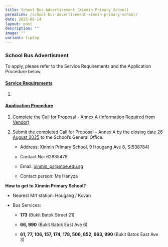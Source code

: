 ```yaml
---
title: School Bus Advertisement (Xinmin Primary School)
permalink: /school-bus-advertisement-xinmin-primary-school/
date: 2025-08-14
layout: post
description: ""
image: ""
variant: tiptap
---
```

<h3><strong>School Bus Advertisment</strong></h3>
<p></p>
<p>To apply,<strong> </strong>please refer to the Service Requirements and
the Application Procedure below.</p>
<p></p>
<h4><u>Service Requirements</u></h4>
<p></p>
<ol data-tight="true" class="tight">
<li>
<p></p>
</li>
</ol>
<p></p>
<h4><u>Application Procedure</u></h4>
<p></p>
<ol data-tight="true" class="tight">
<li>
<p><a href="https://www.kemingpri.moe.edu.sg/files/2__Information_from_Vendor__For_Single_Bus_Service_.pdf" rel="noopener noreferrer nofollow" target="_blank"><u>Complete the&nbsp;Call for Proposal - Annex A&nbsp;(Information Required from Vendor)</u></a>
</p>
</li>
<li>
<p>Submit the completed Call for Proposal – Annex A&nbsp;by the closing date&nbsp;<u>26 August 2025</u>&nbsp;to
the School’s General Office.</p>
<ul data-tight="true" class="tight">
<li>
<p>Address: Xinmin Primary School, 9 Hougang Ave 8, S(538784)</p>
</li>
<li>
<p>Contact No: 62835479</p>
</li>
<li>
<p>Email: <a href="xinmin_ps@moe.edu.sg" rel="noopener noreferrer nofollow" target="_blank"><u>xinmin_ps@moe.edu.sg</u></a>
</p>
</li>
<li>
<p>Contact person: Ms Hanyza</p>
</li>
</ul>
</li>
</ol>
<p><strong>How to get to Xinmin Primary School?</strong>
</p>
<ul data-tight="true" class="tight">
<li>
<p>Nearest Mrt station: Hougang / Kovan</p>
</li>
<li>
<p>Bus Services:</p>
<ul data-tight="true" class="tight">
<li>
<p><strong>173</strong>&nbsp;(Bukit Batok Street 21)</p>
</li>
<li>
<p><strong>66, 990</strong>&nbsp;(Bukit Batok East Ave 6)</p>
</li>
<li>
<p><strong>61, 77, 106, 157, 174, 178, 506, 852, 963, 990 </strong>(Bukit
Batok East Ave 3)</p>
</li>
</ul>
</li>
</ul>
<p></p>
<p><a href="https://www.kemingpri.moe.edu.sg/school-canteen-advertisement/" class="is-half is-left is-full-height" rel="noopener noreferrer nofollow" target="_blank"><br></a>
</p>